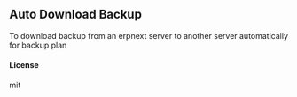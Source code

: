 ## Auto Download Backup

To download backup from an erpnext server to another server automatically for backup plan

#### License

mit